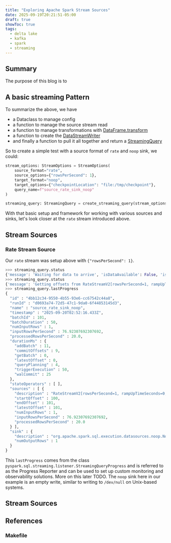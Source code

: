 ```yaml
---
title: "Exploring Apache Spark Stream Sources"
date: 2025-09-19T20:21:51-05:00
draft: true
showToc: true
tags:
  - delta lake
  - kafka
  - spark
  - streaming
---
```


## Summary

The purpose of this blog is to

## A basic streaming Pattern

To summarize the above, we have
- a Dataclass to manage config
- a function to manage the source stream read
- a function to manage transformations with [DataFrame.transform](https://spark.apache.org/docs/latest/api/python/reference/pyspark.sql/api/pyspark.sql.DataFrame.transform.html)
- a function to create the [DataStreamWriter](https://spark.apache.org/docs/latest/api/python/reference/pyspark.ss/api/pyspark.sql.streaming.DataStreamWriter.html)
- and finally a function to pull it all together and return a [StreamingQuery](https://spark.apache.org/docs/latest/api/python/reference/pyspark.ss/api/pyspark.sql.streaming.StreamingQuery.html)

So to create a simple test with a source format of `rate` and `noop` sink, we could:

```python
stream_options: StreamOptions = StreamOptions(
    source_format="rate",
    source_options={"rowsPerSecond": 1},
    target_format="noop",
    target_options={"checkpointLocation": "file:/tmp/checkpoint"},
    query_name=f"source_rate_sink_noop"
)

streaming_query: StreamingQuery = create_streaming_query(stream_options=stream_options)
```

With that basic setup and framework for working with various sources and sinks, let's look closer at the `rate` stream introduced above.

## Stream Sources

### Rate Stream Source

Our `rate` stream was setup above with `{"rowsPerSecond": 1}`.
```python
>>> streaming_query.status
{'message': 'Waiting for data to arrive', 'isDataAvailable': False, 'isTriggerActive': False}
>>> streaming_query.status
{'message': 'Getting offsets from RateStreamV2[rowsPerSecond=1, rampUpTimeSeconds=0, numPartitions=default', 'isDataAvailable': False, 'isTriggerActive': True}
>>> streaming_query.lastProgress
{
  "id" : "4bb12c34-9550-4b55-93e6-cc67542c44a8",
  "runId" : "d0693a74-72d5-47c1-9da0-6f44853145d3",
  "name" : "source_rate_sink_noop",
  "timestamp" : "2025-09-20T02:52:16.433Z",
  "batchId" : 101,
  "batchDuration" : 50,
  "numInputRows" : 1,
  "inputRowsPerSecond" : 76.92307692307692,
  "processedRowsPerSecond" : 20.0,
  "durationMs" : {
    "addBatch" : 11,
    "commitOffsets" : 9,
    "getBatch" : 0,
    "latestOffset" : 0,
    "queryPlanning" : 4,
    "triggerExecution" : 50,
    "walCommit" : 25
  },
  "stateOperators" : [ ],
  "sources" : [ {
    "description" : "RateStreamV2[rowsPerSecond=1, rampUpTimeSeconds=0, numPartitions=default",
    "startOffset" : 100,
    "endOffset" : 101,
    "latestOffset" : 101,
    "numInputRows" : 1,
    "inputRowsPerSecond" : 76.92307692307692,
    "processedRowsPerSecond" : 20.0
  } ],
  "sink" : {
    "description" : "org.apache.spark.sql.execution.datasources.noop.NoopTable$@58ff87a3",
    "numOutputRows" : 1
  }
}
```

This `lastProgress` comes from the class `pyspark.sql.streaming.listener.StreamingQueryProgress` and is referred to as the Progress Reporter and can be used to set up custom monitoring and observability solutions. More on this later TODO. The `noop` sink here in our example is an empty write, similar to writing to `/dev/null` on Unix-based systems.

## Stream Sources

## References



### Makefile
